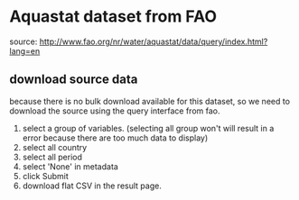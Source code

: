 # Aquastat dataset from FAO

source: http://www.fao.org/nr/water/aquastat/data/query/index.html?lang=en

## download source data

because there is no bulk download available for this dataset, so we need to
download the source using the query interface from fao.

1. select a group of variables. (selecting all group won't will result in a
   error because there are too much data to display)
2. select all country
3. select all period
4. select 'None' in metadata
5. click Submit
6. download flat CSV in the result page.
